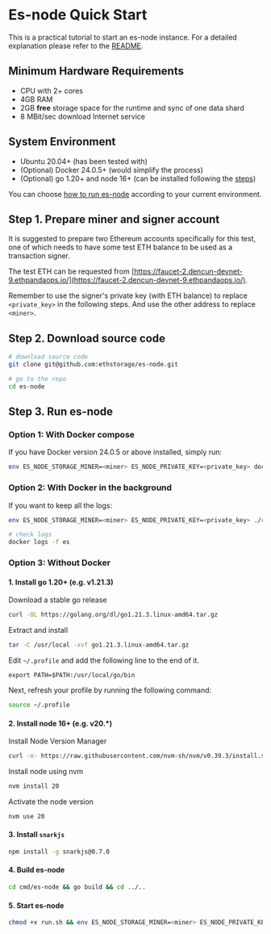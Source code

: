 # Es-node Quick Start
This is a practical tutorial to start an es-node instance. For a detailed explanation please refer to the [README](/README.md). 

## Minimum Hardware Requirements 
 - CPU with 2+ cores
 - 4GB RAM
 - 2GB **free** storage space for the runtime and sync of one data shard
 - 8 MBit/sec download Internet service

## System Environment
 - Ubuntu 20.04+ (has been tested with)
 - (Optional) Docker 24.0.5+ (would simplify the process)
 - (Optional) go 1.20+ and node 16+ (can be installed following the [steps](#1-install-go-120-eg-v1213))

You can choose [how to run es-node](#step-3-run-es-node) according to your current environment.
## Step 1. Prepare miner and signer account
It is suggested to prepare two Ethereum accounts specifically for this test, one of which needs to have some test ETH balance to be used as a transaction signer.

The test ETH can be requested from [https://faucet-2.dencun-devnet-9.ethpandaops.io/](https://faucet-2.dencun-devnet-9.ethpandaops.io/). 

Remember to use the signer's private key (with ETH balance) to replace `<private_key>` in the following steps. And use the other address to replace `<miner>`.

## Step 2. Download source code
```sh
# download source code
git clone git@github.com:ethstorage/es-node.git

# go to the repo
cd es-node
```
## Step 3. Run es-node

### Option 1: With Docker compose
If you have Docker version 24.0.5 or above installed, simply run:
```sh
env ES_NODE_STORAGE_MINER=<miner> ES_NODE_PRIVATE_KEY=<private_key> docker compose up 
```
### Option 2: With Docker in the background
If you want to keep all the logs:
```sh
env ES_NODE_STORAGE_MINER=<miner> ES_NODE_PRIVATE_KEY=<private_key> ./run-docker.sh

# check logs
docker logs -f es 
```
### Option 3: Without Docker

#### 1. Install go 1.20+ (e.g. v1.21.3)

Download a stable go release
```sh
curl -OL https://golang.org/dl/go1.21.3.linux-amd64.tar.gz
```
Extract and install
```sh
tar -C /usr/local -xvf go1.21.3.linux-amd64.tar.gz
```
Edit `~/.profile` and add the following line to the end of it.
```
export PATH=$PATH:/usr/local/go/bin
```
Next, refresh your profile by running the following command:
```sh
source ~/.profile
```
#### 2. Install node 16+ (e.g. v20.*)

Install Node Version Manager
```sh
curl -o- https://raw.githubusercontent.com/nvm-sh/nvm/v0.39.3/install.sh | bash
```
Install node using nvm
```sh
nvm install 20
```
Activate the node version
```sh
nvm use 20
```
#### 3. Install `snarkjs`
```sh
npm install -g snarkjs@0.7.0
```
#### 4. Build es-node
```sh
cd cmd/es-node && go build && cd ../..
```
#### 5. Start es-node
```sh
chmod +x run.sh && env ES_NODE_STORAGE_MINER=<miner> ES_NODE_PRIVATE_KEY=<private_key> ./run.sh
```